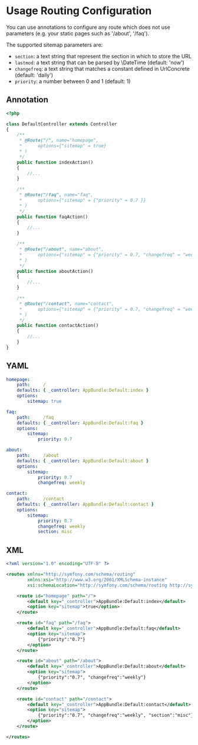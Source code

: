 # Usage Routing Configuration

You can use annotations to configure any route which does not use parameters (e.g. your static pages such as '/about',
'/faq').

The supported sitemap parameters are:

 * `section`: a text string that represent the section in which to store the URL
 * `lastmod`: a text string that can be parsed by \DateTime (default: 'now')
 * `changefreq`: a text string that matches a constant defined in UrlConcrete (default: 'daily')
 * `priority`: a number between 0 and 1 (default: 1)

## Annotation

```php
<?php

class DefaultController extends Controller
{
    /**
     * @Route("/", name="homepage",
     *      options={"sitemap" = true}
     * )
     */
    public function indexAction()
    {
        //...
    }

    /**
     * @Route("/faq", name="faq",
     *      options={"sitemap" = {"priority" = 0.7 }}
     * )
     */
    public function faqAction()
    {
        //...
    }

    /**
     * @Route("/about", name="about",
     *      options={"sitemap" = {"priority" = 0.7, "changefreq" = "weekly" }}
     * )
     */
    public function aboutAction()
    {
        //...
    }

    /**
     * @Route("/contact", name="contact",
     *      options={"sitemap" = {"priority" = 0.7, "changefreq" = "weekly", "section" = "misc" }}
     * )
     */
    public function contactAction()
    {
        //...
    }
}
```

## YAML

```yml
homepage:
    path:     /
    defaults: { _controller: AppBundle:Default:index }
    options:
        sitemap: true

faq:
    path:     /faq
    defaults: { _controller: AppBundle:Default:faq }
    options:
        sitemap:
            priority: 0.7

about:
    path:     /about
    defaults: { _controller: AppBundle:Default:about }
    options:
        sitemap:
            priority: 0.7
            changefreq: weekly

contact:
    path:     /contact
    defaults: { _controller: AppBundle:Default:contact }
    options:
        sitemap:
            priority: 0.7
            changefreq: weekly
            section: misc
```

## XML

```xml
<?xml version="1.0" encoding="UTF-8" ?>

<routes xmlns="http://symfony.com/schema/routing"
        xmlns:xsi="http://www.w3.org/2001/XMLSchema-instance"
        xsi:schemaLocation="http://symfony.com/schema/routing http://symfony.com/schema/routing/routing-1.0.xsd">

    <route id="homepage" path="/">
        <default key="_controller">AppBundle:Default:index</default>
        <option key="sitemap">true</option>
    </route>

    <route id="faq" path="/faq">
        <default key="_controller">AppBundle:Default:faq</default>
        <option key="sitemap">
            {"priority":"0.7"}
        </option>
    </route>

    <route id="about" path="/about">
        <default key="_controller">AppBundle:Default:about</default>
        <option key="sitemap">
            {"priority":"0.7", "changefreq":"weekly"}
        </option>
    </route>

    <route id="contact" path="/contact">
        <default key="_controller">AppBundle:Default:contact</default>
        <option key="sitemap">
            {"priority":"0.7", "changefreq":"weekly", "section":"misc"}
        </option>
    </route>

</routes>
```
